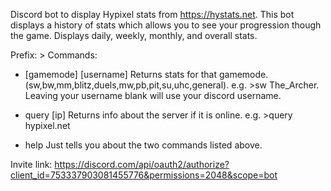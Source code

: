 Discord bot to display Hypixel stats from https://hystats.net.
This bot displays a history of stats which allows you to see your progression though the game.
Displays daily, weekly, monthly, and overall stats.

Prefix: >
Commands:

- [gamemode] [username]
Returns stats for that gamemode.
(sw,bw,mm,blitz,duels,mw,pb,pit,su,uhc,general).
e.g. >sw The_Archer.
Leaving your username blank will use your discord username.

- query [ip]
Returns info about the server if it is online.
e.g. >query hypixel.net

- help
Just tells you about the two commands listed above.


Invite link: https://discord.com/api/oauth2/authorize?client_id=753337903081455776&permissions=2048&scope=bot
